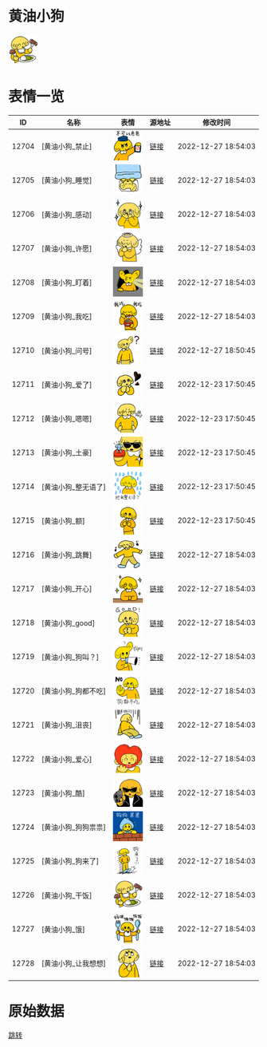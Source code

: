 # 黄油小狗

<img src="./cover.png" height="60" alt="cover" />

# 表情一览

|ID|名称|表情|源地址|修改时间|
|----|----|----|----|----|
|12704|[黄油小狗_禁止]|<img src="./pic/012704_%5B黄油小狗_禁止%5D.png" height="60" alt="禁止"/>|[链接](https://i0.hdslb.com/bfs/garb/item/bf0c49a8e067bf92bc2049337d21a8f4d415aab6.png)|2022-12-27 18:54:03|
|12705|[黄油小狗_睡觉]|<img src="./pic/012705_%5B黄油小狗_睡觉%5D.png" height="60" alt="睡觉"/>|[链接](https://i0.hdslb.com/bfs/garb/item/c082deb047bb0daa8fae0efeda396b61194d21af.png)|2022-12-27 18:54:03|
|12706|[黄油小狗_感动]|<img src="./pic/012706_%5B黄油小狗_感动%5D.png" height="60" alt="感动"/>|[链接](https://i0.hdslb.com/bfs/garb/item/85018176f2cd63ec2a3bc131f4ddea447e5583d5.png)|2022-12-27 18:54:03|
|12707|[黄油小狗_许愿]|<img src="./pic/012707_%5B黄油小狗_许愿%5D.png" height="60" alt="许愿"/>|[链接](https://i0.hdslb.com/bfs/garb/item/965abf3d719c90d0c86e1fc4ac95a91083d12613.png)|2022-12-27 18:54:03|
|12708|[黄油小狗_盯着]|<img src="./pic/012708_%5B黄油小狗_盯着%5D.png" height="60" alt="盯着"/>|[链接](https://i0.hdslb.com/bfs/garb/item/017dfe0581bca223a3c45aebd8c09a2cb92a1f83.png)|2022-12-27 18:54:03|
|12709|[黄油小狗_我吃]|<img src="./pic/012709_%5B黄油小狗_我吃%5D.png" height="60" alt="我吃"/>|[链接](https://i0.hdslb.com/bfs/garb/item/211e874352dd5ecc949533d21b452a26292e3d16.png)|2022-12-27 18:54:03|
|12710|[黄油小狗_问号]|<img src="./pic/012710_%5B黄油小狗_问号%5D.png" height="60" alt="问号"/>|[链接](https://i0.hdslb.com/bfs/garb/item/2eb8e160e60694ad748a5b2fb3a0a75d24a6919c.png)|2022-12-27 18:50:45|
|12711|[黄油小狗_爱了]|<img src="./pic/012711_%5B黄油小狗_爱了%5D.png" height="60" alt="爱了"/>|[链接](https://i0.hdslb.com/bfs/garb/item/248b3b4082369097151e6d7db1c956e8f4b0d6bf.png)|2022-12-23 17:50:45|
|12712|[黄油小狗_嗯嗯]|<img src="./pic/012712_%5B黄油小狗_嗯嗯%5D.png" height="60" alt="嗯嗯"/>|[链接](https://i0.hdslb.com/bfs/garb/item/c02a40ca245855cd4d7787a0b406a88e17e84eaf.png)|2022-12-23 17:50:45|
|12713|[黄油小狗_土豪]|<img src="./pic/012713_%5B黄油小狗_土豪%5D.png" height="60" alt="土豪"/>|[链接](https://i0.hdslb.com/bfs/garb/item/74563adce2d5b74988c315e6e0c5eac177220be4.png)|2022-12-23 17:50:45|
|12714|[黄油小狗_整无语了]|<img src="./pic/012714_%5B黄油小狗_整无语了%5D.png" height="60" alt="整无语了"/>|[链接](https://i0.hdslb.com/bfs/emote/91b0bb7017af80b7af5c9e77201ffc1accb43e9e.png)|2022-12-23 17:50:45|
|12715|[黄油小狗_额]|<img src="./pic/012715_%5B黄油小狗_额%5D.png" height="60" alt="额"/>|[链接](https://i0.hdslb.com/bfs/garb/item/e093eb5047cc92e094368334924e1c12e0efb1a3.png)|2022-12-23 17:50:45|
|12716|[黄油小狗_跳舞]|<img src="./pic/012716_%5B黄油小狗_跳舞%5D.png" height="60" alt="跳舞"/>|[链接](https://i0.hdslb.com/bfs/garb/item/38b83fc81b02b363755589460fffbb4d9ab6070b.png)|2022-12-27 18:54:03|
|12717|[黄油小狗_开心]|<img src="./pic/012717_%5B黄油小狗_开心%5D.png" height="60" alt="开心"/>|[链接](https://i0.hdslb.com/bfs/garb/item/cebee958c0a754ed6c408b8dcaa1a79a7745d10f.png)|2022-12-27 18:54:03|
|12718|[黄油小狗_good]|<img src="./pic/012718_%5B黄油小狗_good%5D.png" height="60" alt="good"/>|[链接](https://i0.hdslb.com/bfs/garb/item/7be00db9757b33fbac6c873b6b04380334a44289.png)|2022-12-27 18:54:03|
|12719|[黄油小狗_狗叫？]|<img src="./pic/012719_%5B黄油小狗_狗叫？%5D.png" height="60" alt="狗叫？"/>|[链接](https://i0.hdslb.com/bfs/emote/56952a94c0bcb42748c0d6af4a44aadac5244cc7.png)|2022-12-27 18:54:03|
|12720|[黄油小狗_狗都不吃]|<img src="./pic/012720_%5B黄油小狗_狗都不吃%5D.png" height="60" alt="狗都不吃"/>|[链接](https://i0.hdslb.com/bfs/emote/8183f789bb6ae3ded80f71d97ccd9cf413c2c842.png)|2022-12-27 18:54:03|
|12721|[黄油小狗_沮丧]|<img src="./pic/012721_%5B黄油小狗_沮丧%5D.png" height="60" alt="沮丧"/>|[链接](https://i0.hdslb.com/bfs/garb/item/66a276c18fdaa5a8844f3e56f9abd0a791223df0.png)|2022-12-27 18:54:03|
|12722|[黄油小狗_爱心]|<img src="./pic/012722_%5B黄油小狗_爱心%5D.png" height="60" alt="爱心"/>|[链接](https://i0.hdslb.com/bfs/garb/item/680e3be89f1575059a600f4995c06f6d4b3056a9.png)|2022-12-27 18:54:03|
|12723|[黄油小狗_酷]|<img src="./pic/012723_%5B黄油小狗_酷%5D.png" height="60" alt="酷"/>|[链接](https://i0.hdslb.com/bfs/garb/item/816d9757be6719721ca590f60bba17cb0a412da5.png)|2022-12-27 18:54:03|
|12724|[黄油小狗_狗狗祟祟]|<img src="./pic/012724_%5B黄油小狗_狗狗祟祟%5D.png" height="60" alt="狗狗祟祟"/>|[链接](https://i0.hdslb.com/bfs/garb/item/50100230db26ff90db9c3f3b77c8f8701ab4106c.png)|2022-12-27 18:54:03|
|12725|[黄油小狗_狗来了]|<img src="./pic/012725_%5B黄油小狗_狗来了%5D.png" height="60" alt="狗来了"/>|[链接](https://i0.hdslb.com/bfs/emote/1ae9018818ab7ad2d81f7eed882cfe32f979ae21.png)|2022-12-27 18:54:03|
|12726|[黄油小狗_干饭]|<img src="./pic/012726_%5B黄油小狗_干饭%5D.png" height="60" alt="干饭"/>|[链接](https://i0.hdslb.com/bfs/garb/item/d3eadc91a99e931f7ec88d84d78aeb269114b4c0.png)|2022-12-27 18:54:03|
|12727|[黄油小狗_饿]|<img src="./pic/012727_%5B黄油小狗_饿%5D.png" height="60" alt="饿"/>|[链接](https://i0.hdslb.com/bfs/garb/item/da53405b582258f069914e34823eab0ecd4157a2.png)|2022-12-27 18:54:03|
|12728|[黄油小狗_让我想想]|<img src="./pic/012728_%5B黄油小狗_让我想想%5D.png" height="60" alt="让我想想"/>|[链接](https://i0.hdslb.com/bfs/garb/item/4532d776f5ce96eb33e9517ecff38d0e4afea102.png)|2022-12-27 18:54:03|

# 原始数据

[跳转](./raw.json)

